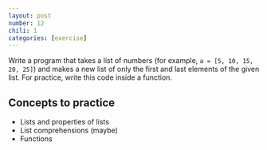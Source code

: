 ```yaml
---
layout: post
number: 12
chili: 1
categories: [exercise]
---
```


Write a program that takes a list of numbers (for example, `a = [5, 10, 15, 20, 25]`) and makes a new list of only the first and last elements of the given list. For practice, write this code inside a function.

## Concepts to practice

* Lists and properties of lists
* List comprehensions (maybe)
* Functions
